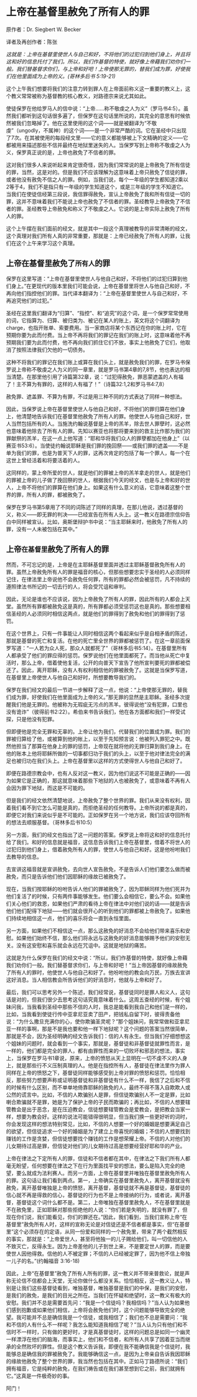 # 上帝在基督里赦免了所有人的罪

原作者：Dr. Siegbert W. Becker

译者及再创作者：陈张

*这就是：上帝在基督里使世人与自己和好，不将他们的过犯归到他们身上，并且将这和好的信息托付了我们。所以，我们作基督的特使，就好像上帝藉我们劝你们一般。我们替基督求你们，与上帝和好吧！上帝使那无罪的，替我们成为罪，好使我们在他里面成为上帝的义。(哥林多后书 5:19-21)*

这个上午我们想要将我们的注意力转到罪人在上帝面前称义这一重要的教义上，这个教义常常被称为基督教的核心教义，对路德宗来说尤其如此。

使徒保罗在他给罗马人的信中说：“上帝……称不敬虔之人为义”（罗马书4:5）。虽然我们都听到这句话很多遍了，但保罗在这句话里所说的，其完全的意思有时候依然被我们忽略掉了。他在这里使用的这个词——就是被翻译为“不敬虔”（ungodly，不属神）的这个词——是一个非常严酷的词。它在圣经中只出现了7次。在其被使用的每段经文里——它的意义都能够被上下文精确的定义——它都被用来描述那些不信并最终在地狱里迷失的人。当保罗写到上帝称不敬虔之人为义，保罗真正说的是，上帝也赦免了不信者的罪。

这对我们很多人来说听起来肯定很奇怪，因为我们常常说的是上帝赦免了所有信徒的罪，当然，这是对的。但是我们不应该理解为这意味着上帝只赦免了信徒的罪，或者他没有赦免不信之人的罪。例如，当我们说，每个一年级的学生都知道2乘以2等于4，我们不是指只有一年级的学生知道这个，或是三年级的学生不知道它。当我们在使徒信经第三段说，我信罪得赦免，宣认上帝赦免了我和所有信徒一切的罪，这并不意味着我们不能说上帝也赦免了不信者的罪。圣经教导上帝赦免了不信者的罪。圣经教导上帝赦免和称义了不敬虔之人。它说的是上帝实际上赦免了所有人的罪。

这个上午摆在我们面前的经文，就是其中一段这个真理被教导的非常清晰的经文，这个真理对我们所有人真的非常重要，那就是：上帝已经赦免了所有人的罪，让我们在这个上午来学习这个真理。

## 上帝在基督里赦免了`所有人`的罪

保罗在这里写道：“上帝在基督里使世人与他自己和好，不将他们的过犯归算到他们身上。”在更现代的版本里我们可能会说，上帝在基督里将世人与他自己和好，不再向他们指控他们的罪。当代译本翻译为：“上帝在基督里使世人与自己和好，不再追究他们的过犯。”

圣经在这里我们翻译为“归算”、“指控”、和“追究”的这个词，是一个保罗常常使用的词，它指算为、归算、被归类为、被记在某人的账上，英文将这个词翻译为charge，也指开账单、索要费用。当一家商店将某个东西记在你的账上时，它在预期你要为此而付费。当上帝不再将我们的罪记在我们的账上时，这意味着他不再预期我们要为此而付费，他不再向我们抓住它们不放，事实上他赦免了它们，他取消了按照法律我们欠他的一切债务。

这种不将我们的罪记在我们账上或算在我们头上，就是赦免我们的罪，在罗马书保罗说上帝称不敬虔之人为义的同一章里，就是罗马书第4章的7,8节，他也表达的相当清楚。在那里他引用了诗篇第32章，说：“过犯得赦免，罪恶蒙遮盖的人有福了！主不算为有罪的，这样的人有福了！”（诗篇32:1,2和罗马书4:7,8）

赦免罪、遮盖罪、不算为有罪，不过是用三种不同的方式表达了同样一种想法。

因此，当保罗说上帝在基督里使世人与他自己和好，不将他们的罪归算在他们身上，他清楚地告诉我们在基督里他赦免了所有人的罪。他使世人与他自己和好，世人当然包括所有的人。当施洗约翰说基督是上帝的羔羊，除去世人罪孽时，这必然也意味着他除去了所有人的罪。先知以赛亚也将那将要来到的救主比作那为我们的罪献祭的羔羊，在这一点上他写道：“耶和华将我们众人的罪孽都加在他身上”（以赛亚书53:6）。当使徒约翰说耶稣是我们罪的挽回祭——或我们罪的遮盖——不是单为我们的罪，也是为普天下人的罪，这再次肯定的包括了每一个罪人，每一个在这世上曾经活着和将要活着的人。

这同样的，蒙上帝所爱的世人，就是他们的罪被上帝的羔羊拿走的世人，就是他们的罪被上帝的儿子做了挽回祭的世人，根据我们今天的经文，也是与上帝和好的世人，上帝不将他们的罪算在他们身上。如果这有什么意义的话，它意味着这整个世界的罪，所有人的罪，都被赦免了。

保罗在罗马书第5章用了不同的词陈述了同样的真理，在那儿他说，透过基督的义，称义——即无罪的判决——已经宣告在所有人头上。这一教义在路德宗信仰告白中同样被宣认。比如，奥斯堡辩护书中说：“当主耶稣来时，他赦免了所有人的罪，没有一人未被包括在其中。”

## 上帝`在基督里`赦免了所有人的罪

然而，不可忘记的是，上帝是在主耶稣基督里面并透过主耶稣基督赦免所有人的罪。虽然上帝赦免所有人的罪是福音的核心，但那些想要忠实于圣经的人必须同样记住，在律法里上帝说他不会赦免任何罪，所有的罪都必然会被惩罚，凡不持续的遵照律法书所记的一切去行的人，将会受咒诅和审判。

因此，无论是谁也不应该说，因为上帝赦免了所有人的罪，因此所有的人都会上天堂。虽然所有罪都被赦免这是真的，所有罪都必须受惩罚这也是真的。那些想要相信圣经的人必须同时相信这两点，就是他们的罪得到了赦免和他们的罪得到了惩罚。

在这个世界上，只有一件事能让人同时相信这两个看起来似乎是自相矛盾的陈述，那就是基督的死亡和复活。在他的死亡里全世界的罪都被惩罚了。在这一章前面保罗写道：“一人若为众人死，那众人就都死了”（哥林多后书5:14）。在基督里所有人都承受了他们的罪应得的惩罚。保罗说他们在他里面都死了。而当他从死亡中复活时，那么上帝，借着使他复活，公开的向普天下宣告了他所宣判要死的罪都被偿还了。因此，离开耶稣，没有人有权利相信他的罪被赦免了。这就是当保罗写道，在基督里上帝使世人与他自己和好时，所想要教导我们的。

保罗在我们经文的最后一节进一步解释了这一点，他说：“上帝使那无罪的，替我们成为罪，好使我们在他里面成为上帝的义。”那无罪的显然是主耶稣。圣经多次提醒我们他是无罪的。他被称为无瑕疵无污点的羔羊。彼得说他“没有犯罪，口里也没有诡诈”（彼得前书2:22）。希伯来书告诉我们，他在各方面都和我们一样受试探，只是他没有犯罪。

但即便他是完全无罪和无辜的。上帝让他为我们，代替我们的位置成为罪。我们的罪被归算给了他，或被算到他的帐上，以至于先知预言说：他被列入罪犯之中。既然他担当了那算在他身上的罪的惩罚，上帝现在就将他的无罪归算到我们身上。在他的账本上他将耶稣所做的一切事都归功于我们的头上，以至于他对律法完全的满足也被归功在我们头上。上帝在基督里以这样的方式使得世人与他自己和好了。

即便在路德宗教会中，也有人反对这一教义，因为他们说这不可能是正确的——因为如果它是正确的，那这就意味着那些下地狱的人也被赦免了，或意味着不再有人会因为罪下地狱，而这是不可能的。

但是我们的经文依然清楚地说，上帝赦免了整个世界的罪。我们从来没有权利，因着我们看不到它怎么可能是真的，而拒绝圣经的任何教导。上帝所说的都是真的，即便它对我们来说似乎是不可能的。正如保罗在另一个地方说，我们应该夺回所有的想法去顺服基督。（哥林多后书10:5）

另一方面，我们的经文也指出了这一问题的答案。保罗说上帝将这和好的信息托付给了我们。和好的信息就是福音，这信息告诉我们上帝在基督里，借着不将世人的过犯归到他们身上，借着赦免所有人的罪，使世人与他自己和好。这是他吩咐我们去教导的信息。

去宣讲这福音就是宣讲赦免，去向世人宣告赦免，不是告诉人们他们要怎么做而被赦免，而只是告诉他们他们因耶稣的缘故已被赦免了。

现在，当我们按耶稣的吩咐告诉人他们的罪被赦免了，因为耶稣同样为他们死并为他们复活了的时候，只有两件事能够发生。他们要么会相信它，要么不会。如果他们关心他们的救恩，如果他们严肃的看待上帝在律法中对他们说的话——就是告诉他们他们配得下地狱——他们就会很开心的听到他们的罪都被上帝赦免了。如果他们持续地相信这一点，他们的喜乐将会一直到永恒里面。

另一方面，如果他们不相信这一点，那么这赦免的好消息不会给他们带来喜乐和安慰。如果他们始终不信，那么他们将永远与这赦免的好消息能够赐予他们的安慰无关。没有这安慰和喜乐就会永远在咒诅中。这就是地狱的痛苦。

这就是为什么保罗在我们的经文中说：“所以，我们作基督的特使，就好像上帝藉我们劝你们一般。我们替基督求你们，与上帝和好吧！”当上帝因基督的缘故赦免了所有人的罪时，他使世人与他自己和好了。他吩咐他的教会向万民，万族去宣讲这好消息。当人相信教会所告诉他们的好消息时，他就与上帝和好了。

最后，我们可以思考另外一个陈述，我们经常说，基督徒同时是罪人和义人，这句话是对的，但我们很少去思考这句话究竟意味着什么。这周五查经的时候，有个姐妹问我，当我看到圣经中那些不信的人时，我总是能看到我自己和他们是一样的，比如，当我看到使徒行传中亚拿尼亚卖了田产，把钱私自留下时，彼得责备他说：“为什么撒旦充满你的心，使你欺骗圣灵呢？”那个姐妹问，我常常做和亚拿尼亚一样的事啊，那是不是我也要和他一样下地狱呢？这个问题的答案当然很简单，那就是不会，因为圣经明确的经文告诉我们：信的人有永生。但当我们仔细想想这个姐妹的问题时，就会看到一个事实，那就是，基督徒和非基督徒就罪性而言，是一样的，他们都是完全的罪人，都有由罪性而来的一切败坏和邪恶的想法，事实上，当保罗在罗马书1章说，原来，上帝的愤怒从天上显明在一切不虔不义的人身上，就是那些行不义压制真理的人。他是在指控所有人，基督徒在律法里作为罪人同样在上帝的愤怒之下，基督徒同样能够感受到上帝对罪的愤怒和惩罚。恰恰相反，那些努力想要声称或证明基督徒和非基督徒有什么不一样，我信了之后和不信的时候有什么区别，而不单单地倚靠耶稣的赦免的人，最终不得不落入自欺欺人或公然的谎言中。比如，不信的人欺骗别人是罪，但信徒欺骗别人不一定是罪，比如喇合欺骗就不是罪，她是为了保护上帝的子民而欺骗的；再比如，不信的人想要辖管教会是出于恶念，是在压迫教会，信徒想要辖管教会是爱教会，是把教会当家一样，想要为教会好。这样的说法可能错得很明显，但当我们换一些更好听的词时，你会发现这样的想法特别常见，比如，不信的人想要一个好的婚姻是想要满足自己的欲望，但信徒追求一个好的婚姻是为了建立上帝喜悦的婚姻；不信的人想要找到赚钱的工作是贪婪，但信徒想要找个赚钱的工作是想荣耀上帝。不信的人对他们的儿女期待过高是罪，但信徒对他们的儿女期待过高是想要经营好耶和华的产业。

上帝在律法之下定所有人的罪，信徒和不信者都在其中，在律法之下我们所有人都毫无盼望，任何想要在律法之下在行为里面找平安的想法，要么是陷入完全的绝望，要么就成为法利赛人。而另一方面，上帝在基督里并唯独在基督里赦免所有人的罪。这句话让我们看到两点。第一，上帝确实在基督里赦免人，离开基督就没有赦免，离开基督唯独是上帝的愤怒，离开基督，基督徒就不再是基督徒，基督徒的信心就不再是得救的信心，基督徒的行为也不是上帝接纳的行为，或者说，离开基督，基督徒这个词什么都不是。第二，上帝唯独在基督里赦免人，不在基督里就是不在赦免里，正如耶稣对那些拒绝他的人说：“你们若是失明的，就没有罪了，但现在你们说，我们能看见，你们的罪还在。”因此，我们看到，当我们宣称上帝“在基督里”赦免所有人时，这样的宣称无论是对信徒还是不信者都是事实，但“在基督里”这个必须存在的定语，从同一份爱和同样的一个赦免里，带来了两个截然相反的事实，那就是：“上帝爱世人，甚至将他独一的儿子赐给他们，叫一切信他的人不致灭亡，反得永生。因为上帝差他的儿子到世上来，不是要定世人的罪，而是要使世人因他得救。信他的人不被定罪；不信的人已经被定罪了，因为他不信上帝独一儿子的名。”(约翰福音 3:16-18)

因此，上帝“在基督里”赦免了所有人所有的罪，这一教义并不带来普救论，就是声称无论信不信都会上天堂，无论你做什么都没关系。恰恰相反，这一教义让人，特别是让我们这些基督徒看到，唯独基督，唯独基督是我们的中保，是我们的安慰，是我们的赦免，是我们的目光之所在。当我们在怀疑和绝望时，这一教义有极大的安慰。我们并不总是需要首先问：“我是一个信徒吗？我相信吗？”当人认为如果他们感到抱歉或如果他们相信，上帝将会赦免他们时，这个问题能够导致完全的绝望。我可能并不总是确信我是一个信徒，或我相信了；我们也不总是需要问：“我和不信的人有什么不一样呢？我怎么能知道我相信了呢？”当人认为只有他们和不信时不一样时，只有做的更好时，才是真基督徒时，这样的问题总是如同一个幽灵一样漂浮在他们的脑海，而事实上，他们和不信者，和所有人共享了因着亚当而继承的全然败坏的罪性。但是这个教义告诉我，即便在我不能确信我是个信徒时，我能够总是确信我的罪被赦免了。我能够确信这一点，是因为上帝亲自告诉我因耶稣的缘故他赦免了整个世界的罪，我当然也包括在其中。正如马丁路德所说：“我们拥有福音，它是纯粹的赦免，在我们祷告或在我们甚至想到它之前，我们就拥有它。”这真是一件极奇妙的事。

阿门！

